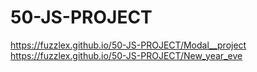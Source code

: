# 50-JS-PROJECT
https://fuzzlex.github.io/50-JS-PROJECT/Modal__project <br/>
https://fuzzlex.github.io/50-JS-PROJECT/New_year_eve
